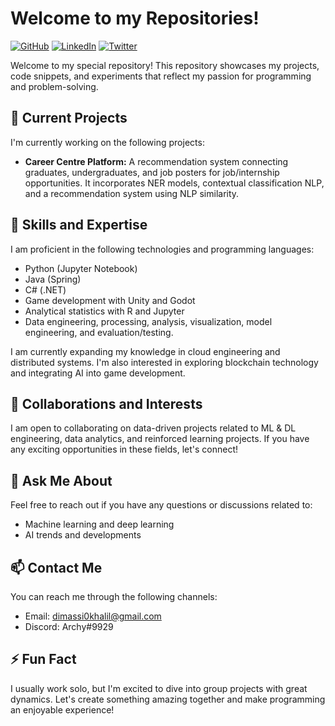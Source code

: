 <!-- Replace REPOSITORY_NAME with your repository name -->
# Welcome to my Repositories!

[![GitHub](https://img.shields.io/badge/GitHub-khalilDimassi%2FkhalilDimassi-blue)](https://github.com/khalilDimassi/khalilDimassi)
[![LinkedIn](https://img.shields.io/badge/LinkedIn-Khalil%20Allah%20Dimassi-blue)](https://www.linkedin.com/in/khalil-allah-dimassi-2b50b513a/)
[![Twitter](https://img.shields.io/badge/Twitter-@KhalilADimassi-blue)](https://twitter.com/KhalilADimassi)

Welcome to my special repository! This repository showcases my projects, code snippets, and experiments that reflect my passion for programming and problem-solving.

## 🔭 Current Projects

I'm currently working on the following projects:

- **Career Centre Platform:** A recommendation system connecting graduates, undergraduates, and job posters for job/internship opportunities. It incorporates NER models, contextual classification NLP, and a recommendation system using NLP similarity.

## 🌱 Skills and Expertise

I am proficient in the following technologies and programming languages:

- Python (Jupyter Notebook)
- Java (Spring)
- C# (.NET)
- Game development with Unity and Godot
- Analytical statistics with R and Jupyter
- Data engineering, processing, analysis, visualization, model engineering, and evaluation/testing.

I am currently expanding my knowledge in cloud engineering and distributed systems. I'm also interested in exploring blockchain technology and integrating AI into game development.

## 👯 Collaborations and Interests

I am open to collaborating on data-driven projects related to ML & DL engineering, data analytics, and reinforced learning projects. If you have any exciting opportunities in these fields, let's connect!

## 💬 Ask Me About

Feel free to reach out if you have any questions or discussions related to:

- Machine learning and deep learning
- AI trends and developments

## 📫 Contact Me

You can reach me through the following channels:

- Email: dimassi0khalil@gmail.com
- Discord: Archy#9929

## ⚡ Fun Fact

I usually work solo, but I'm excited to dive into group projects with great dynamics. Let's create something amazing together and make programming an enjoyable experience!

